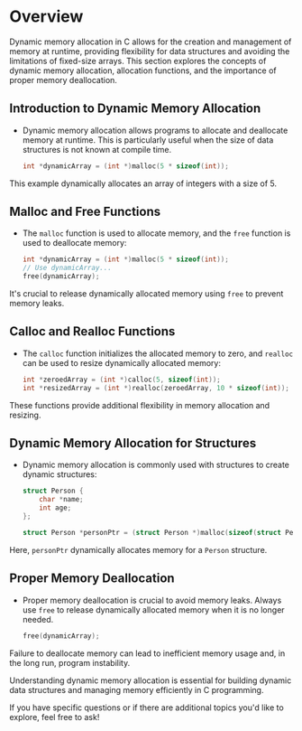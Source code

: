 # Overview

Dynamic memory allocation in C allows for the creation and management of memory at runtime, providing flexibility for
data structures and avoiding the limitations of fixed-size arrays. This section explores the concepts of dynamic memory
allocation, allocation functions, and the importance of proper memory deallocation.

## **Introduction to Dynamic Memory Allocation**

- Dynamic memory allocation allows programs to allocate and deallocate memory at runtime. This is particularly useful
  when the size of data structures is not known at compile time.

    ```c
    int *dynamicArray = (int *)malloc(5 * sizeof(int));
    ```

This example dynamically allocates an array of integers with a size of 5.

## **Malloc and Free Functions**

- The `malloc` function is used to allocate memory, and the `free` function is used to deallocate memory:

    ```c
    int *dynamicArray = (int *)malloc(5 * sizeof(int));
    // Use dynamicArray...
    free(dynamicArray);
    ```

It's crucial to release dynamically allocated memory using `free` to prevent memory leaks.

## **Calloc and Realloc Functions**

- The `calloc` function initializes the allocated memory to zero, and `realloc` can be used to resize dynamically
  allocated memory:

    ```c
    int *zeroedArray = (int *)calloc(5, sizeof(int));
    int *resizedArray = (int *)realloc(zeroedArray, 10 * sizeof(int));
    ```

These functions provide additional flexibility in memory allocation and resizing.

## **Dynamic Memory Allocation for Structures**

- Dynamic memory allocation is commonly used with structures to create dynamic structures:

    ```c
    struct Person {
        char *name;
        int age;
    };

    struct Person *personPtr = (struct Person *)malloc(sizeof(struct Person));
    ```

Here, `personPtr` dynamically allocates memory for a `Person` structure.

## **Proper Memory Deallocation**

- Proper memory deallocation is crucial to avoid memory leaks. Always use `free` to release dynamically allocated memory
  when it is no longer needed.

    ```c
    free(dynamicArray);
    ```

Failure to deallocate memory can lead to inefficient memory usage and, in the long run, program instability.

Understanding dynamic memory allocation is essential for building dynamic data structures and managing memory
efficiently in C programming.

If you have specific questions or if there are additional topics you'd like to explore, feel free to ask!
